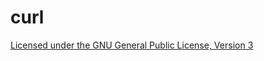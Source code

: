 # curl

[Licensed under the GNU General Public License, Version 3](http://www.gnu.org/licenses/gpl-3.0.html)
